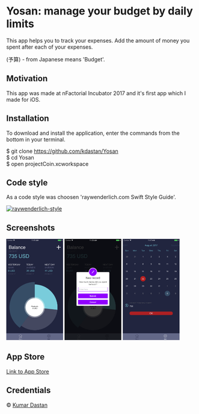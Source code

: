 # Yosan: manage your budget by daily limits
This app helps you to track your expenses. Add the amount of money you spent after each of your expenses.

(予算) - from Japanese means 'Budget'.

## Motivation
This app was made at nFactorial Incubator 2017 and it's first app which I made for iOS. 

## Installation
To download and install the application, enter the commands from the bottom in your terminal.

$ git clone https://github.com/kdastan/Yosan </br>
$ cd Yosan </br>
$ open projectCoin.xcworkspace 

## Code style
As a code style was choosen 'raywenderlich.com Swift Style Guide'.

[![raywenderlich-style](https://img.shields.io/badge/code%20style-standard-brightgreen.svg?style=flat)](https://github.com/raywenderlich/swift-style-guide)

## Screenshots
<img src="/Screenshots/mainViewController.png?raw=true" width="30%"> <img src="/Screenshots/newRecord.png?raw=true" width="30%"> <img src="/Screenshots/settings.png?raw=true" width="30%">

## App Store
[Link to App Store](https://itunes.apple.com/us/app/yosan-budget-by-daily-limits/id1262906921?mt=8)

## Credentials
© [Kumar Dastan]()
